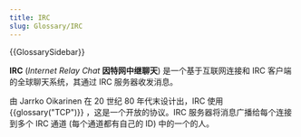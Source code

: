 ```yaml
---
title: IRC
slug: Glossary/IRC
---
```


{{GlossarySidebar}}

**IRC** (_Internet Relay Chat_ **因特网中继聊天**) 是一个基于互联网连接和 IRC 客户端的全球聊天系统，其通过 IRC 服务器收发消息。

由 Jarrko Oikarinen 在 20 世纪 80 年代末设计出，IRC 使用 {{glossary("TCP")}} ，这是一个开放的协议。IRC 服务器将消息广播给每个连接到多个 IRC 通道 (每个通道都有自己的 ID) 中的一个的人。

